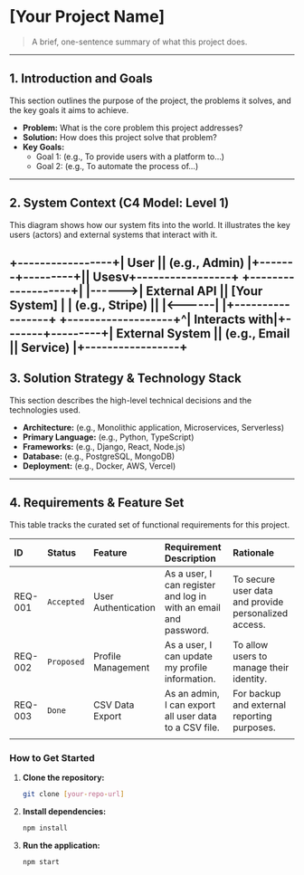 # [Your Project Name]

> A brief, one-sentence summary of what this project does.

---

## 1. Introduction and Goals

This section outlines the purpose of the project, the problems it solves, and the key goals it aims to achieve.

* **Problem:** What is the core problem this project addresses?
* **Solution:** How does this project solve that problem?
* **Key Goals:**
    * Goal 1: (e.g., To provide users with a platform to...)
    * Goal 2: (e.g., To automate the process of...)

---

## 2. System Context (C4 Model: Level 1)

This diagram shows how our system fits into the world. It illustrates the key users (actors) and external systems that interact with it.

+-----------------+|      User       ||  (e.g., Admin)  |+-------+---------+|| Usesv+-----------------+       +-------------------+|                 |------>|   External API    ||  [Your System]  |       | (e.g., Stripe)    ||                 |<------|                   |+-----------------+       +-------------------+^| Interacts with|+-------+---------+| External System || (e.g., Email    ||    Service)     |+-----------------+
---

## 3. Solution Strategy & Technology Stack

This section describes the high-level technical decisions and the technologies used.

* **Architecture:** (e.g., Monolithic application, Microservices, Serverless)
* **Primary Language:** (e.g., Python, TypeScript)
* **Frameworks:** (e.g., Django, React, Node.js)
* **Database:** (e.g., PostgreSQL, MongoDB)
* **Deployment:** (e.g., Docker, AWS, Vercel)

---

## 4. Requirements & Feature Set

This table tracks the curated set of functional requirements for this project.

| ID      | Status      | Feature                | Requirement Description                                                                | Rationale                                           |
| :------ | :---------- | :--------------------- | :------------------------------------------------------------------------------------- | :-------------------------------------------------- |
| REQ-001 | `Accepted`  | User Authentication    | As a user, I can register and log in with an email and password.                       | To secure user data and provide personalized access.|
| REQ-002 | `Proposed`  | Profile Management     | As a user, I can update my profile information.                                        | To allow users to manage their identity.            |
| REQ-003 | `Done`      | CSV Data Export        | As an admin, I can export all user data to a CSV file.                                 | For backup and external reporting purposes.         |
|         |             |                        |                                                                                        |                                                     |


### How to Get Started

1.  **Clone the repository:**
    ```bash
    git clone [your-repo-url]
    ```
2.  **Install dependencies:**
    ```bash
    npm install
    ```
3.  **Run the application:**
    ```bash
    npm start
    ```
